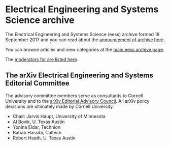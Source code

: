 # Electrical Engineering and Systems Science archive

The Electrical Engineering and Systems Science (eess) archive formed 18 September 2017 and you can read about the [announcement of archive here](../../new/eess_announce.md).

You can browse articles and view categories at the [main eess archive page](https://arxiv.org/archive/eess).

The [moderators for are listed here](https://arxiv.org/moderators#eess#eess).

<span id="AdvisoryCommittee"></span>
## The arXiv Electrical Engineering and Systems Editorial Committee

The advisory committee members serve as consultants to Cornell University and to the [arXiv Editorial Advisory Council](../../about/people/editorial_advisory_council.md). All arXiv policy decisions are ultimately made by Cornell University.

- Chair: Jarvis Haupt, University of Minnesota
- Al Bovik, U. Texas Austin
- Yonina Eldar, Technion
- Babab Hassibi, Caltech
- Robert Heath, U. Texas Austin
